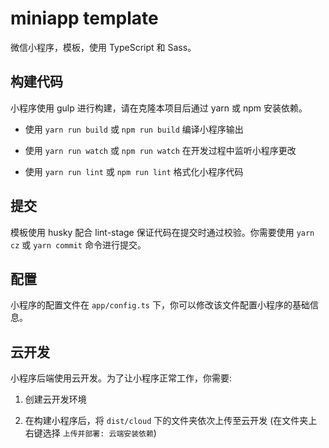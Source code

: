 # miniapp template

微信小程序，模板，使用 TypeScript 和 Sass。

## 构建代码

小程序使用 gulp 进行构建，请在克隆本项目后通过 yarn 或 npm 安装依赖。

- 使用 `yarn run build` 或 `npm run build` 编译小程序输出

- 使用 `yarn run watch` 或 `npm run watch` 在开发过程中监听小程序更改

- 使用 `yarn run lint` 或 `npm run lint` 格式化小程序代码

## 提交

模板使用 husky 配合 lint-stage 保证代码在提交时通过校验。你需要使用 `yarn cz` 或 `yarn commit` 命令进行提交。

## 配置

小程序的配置文件在 `app/config.ts` 下，你可以修改该文件配置小程序的基础信息。

## 云开发

小程序后端使用云开发。为了让小程序正常工作，你需要:

1. 创建云开发环境

1. 在构建小程序后，将 `dist/cloud` 下的文件夹依次上传至云开发 (在文件夹上右键选择 `上传并部署: 云端安装依赖`)

